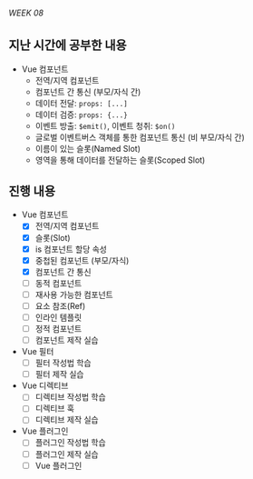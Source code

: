 ###### WEEK 08

## 지난 시간에 공부한 내용

- Vue 컴포넌트
  - 전역/지역 컴포넌트
  - 컴포넌트 간 통신 (부모/자식 간)
  - 데이터 전달: `props: [...]`
  - 데이터 검증: `props: {...}`
  - 이벤트 방출: `$emit()`, 이벤트 청취: `$on()`
  - 글로벌 이벤트버스 객체를 통한 컴포넌트 통신 (비 부모/자식 간)
  - 이름이 있는 슬롯(Named Slot)
  - 영역을 통해 데이터를 전달하는 슬롯(Scoped Slot)


## 진행 내용

- Vue 컴포넌트
  - [x] 전역/지역 컴포넌트
  - [x] 슬롯(Slot)
  - [x] is 컴포넌트 할당 속성
  - [x] 중첩된 컴포넌트 (부모/자식)
  - [x] 컴포넌트 간 통신
  - [ ] 동적 컴포넌트
  - [ ] 재사용 가능한 컴포넌트
  - [ ] 요소 참조(Ref)
  - [ ] 인라인 템플릿
  - [ ] 정적 컴포넌트
  - [ ] 컴포넌트 제작 실습
- Vue 필터
  - [ ] 필터 작성법 학습
  - [ ] 필터 제작 실습
- Vue 디렉티브
  - [ ] 디렉티브 작성법 학습
  - [ ] 디렉티브 훅
  - [ ] 디렉티브 제작 실습
- Vue 플러그인
  - [ ] 플러그인 작성법 학습
  - [ ] 플러그인 제작 실습
  - [ ] Vue 플러그인